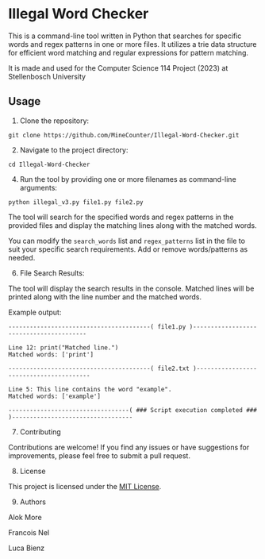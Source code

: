 # Illegal Word Checker

This is a command-line tool written in Python that searches for specific words and regex patterns in one or more files. It utilizes a trie data structure for efficient word matching and regular expressions for pattern matching.

It is made and used for the Computer Science 114 Project (2023) at Stellenbosch University 

## Usage

1. Clone the repository:

```git clone https://github.com/MineCounter/Illegal-Word-Checker.git```


2. Navigate to the project directory:

```cd Illegal-Word-Checker```


4. Run the tool by providing one or more filenames as command-line arguments:

```python illegal_v3.py file1.py file2.py```


The tool will search for the specified words and regex patterns in the provided files and display the matching lines along with the matched words.


You can modify the `search_words` list and `regex_patterns` list in the file to suit your specific search requirements. Add or remove words/patterns as needed.

6. File Search Results:

The tool will display the search results in the console. Matched lines will be printed along with the line number and the matched words.

Example output:
```
----------------------------------------( file1.py )----------------------------------------

Line 12: print("Matched line.")
Matched words: ['print']

----------------------------------------( file2.txt )----------------------------------------

Line 5: This line contains the word "example".
Matched words: ['example']

----------------------------------( ### Script execution completed ### )----------------------------------
```

7. Contributing

Contributions are welcome! If you find any issues or have suggestions for improvements, please feel free to submit a pull request.

8. License

This project is licensed under the [MIT License](LICENSE).

9. Authors

Alok More

Francois Nel

Luca Bienz
